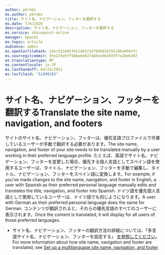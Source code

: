 ```yaml
---
author: pkrebs
ms.author: pkrebs
title: サイト名、ナビゲーション、フッターを翻訳する
ms.date: 7/6/2020
description: サイト名、ナビゲーション、フッターを翻訳する
ms.service: sharepoint-online
manager: bpardi
ms.topic: article
audience: admin
ms.openlocfilehash: 23ec531b95761140271679d562415510ba09637c
ms.sourcegitcommit: 97e175e5ff5b6a9e0274d5ec9b39fdf7e18eb387
ms.translationtype: MT
ms.contentlocale: ja-JP
ms.lasthandoff: 04/25/2021
ms.locfileid: "51999293"
---
```

# <a name="translate-the-site-name-navigation-and-footers"></a><span data-ttu-id="bb289-103">サイト名、ナビゲーション、フッターを翻訳する</span><span class="sxs-lookup"><span data-stu-id="bb289-103">Translate the site name, navigation, and footers</span></span>
<span data-ttu-id="bb289-104">サイトのサイト名、ナビゲーション、フッターは、優先言語プロファイルで作業しているユーザーが手動で翻訳する必要があります。</span><span class="sxs-lookup"><span data-stu-id="bb289-104">The site name, navigation, and footer of your site needs to be translated manually by a user working in their preferred language profile.</span></span> <span data-ttu-id="bb289-105">たとえば、英語でサイト名、ナビゲーション、フッターを変更した場合、優先する個人言語としてスペイン語を使用するユーザーは、タイトル、ナビゲーション、フッターを手動で編集し、タイトル、ナビゲーション、フッターをスペイン語に変換します。</span><span class="sxs-lookup"><span data-stu-id="bb289-105">For example, if you’ve made changes to the site name, navigation, and footer in English, a user with Spanish as their preferred personal language manually edits and translates the title, navigation, and footer into Spanish.</span></span> <span data-ttu-id="bb289-106">ドイツ語を優先個人言語として使用しているユーザーは、ドイツ語でも同じようになります。</span><span class="sxs-lookup"><span data-stu-id="bb289-106">A user with German as their preferred personal language does the same for German.</span></span> <span data-ttu-id="bb289-107">コンテンツが翻訳されると、それらの優先言語のすべてのユーザーに表示されます。</span><span class="sxs-lookup"><span data-stu-id="bb289-107">Once the content is translated, it will display for all users of those preferred languages.</span></span>  

- <span data-ttu-id="bb289-108">サイト名、ナビゲーション、フッターの翻訳方法の詳細については、「多言語サイト名、ナビゲーション、フッターを設定する」 [を参照してください](https://support.office.com/article/create-multilingual-communication-sites-pages-and-news-2bb7d610-5453-41c6-a0e8-6f40b3ed750c#bkmk_muitranslations)。</span><span class="sxs-lookup"><span data-stu-id="bb289-108">For more information about how site name, navigation and footer are translated, see [Set up a multilanguage site name, navigation, and footer](https://support.office.com/article/create-multilingual-communication-sites-pages-and-news-2bb7d610-5453-41c6-a0e8-6f40b3ed750c#bkmk_muitranslations).</span></span>
